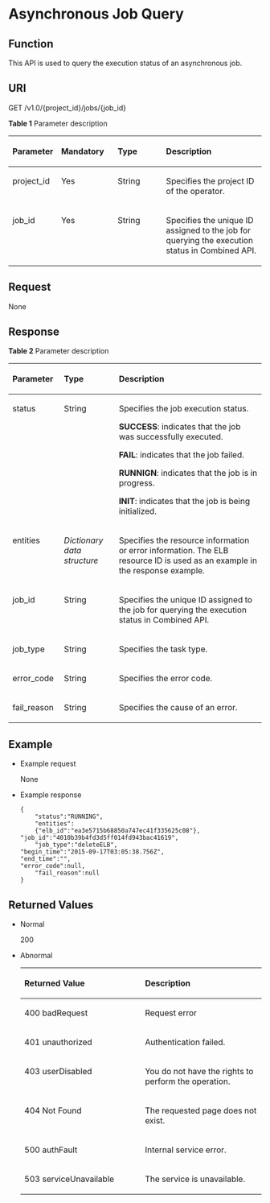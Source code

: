 # Asynchronous Job Query<a name="EN-US_TOPIC_0096565998"></a>

## Function<a name="en-us_topic_0020241359_section6040545315614"></a>

This API is used to query the execution status of an asynchronous job. 

## URI<a name="en-us_topic_0020241359_section1216080715614"></a>

GET /v1.0/\{project\_id\}/jobs/\{job\_id\}

**Table  1**  Parameter description

<a name="en-us_topic_0020241359_table3389532515614"></a>
<table><thead align="left"><tr id="en-us_topic_0020241359_row413948215614"><th class="cellrowborder" valign="top" width="18.98189818981898%" id="mcps1.2.5.1.1"><p id="en-us_topic_0020241359_p6686266415614"><a name="en-us_topic_0020241359_p6686266415614"></a><a name="en-us_topic_0020241359_p6686266415614"></a>Parameter</p>
</th>
<th class="cellrowborder" valign="top" width="22.372237223722376%" id="mcps1.2.5.1.2"><p id="en-us_topic_0020241359_p4716671415614"><a name="en-us_topic_0020241359_p4716671415614"></a><a name="en-us_topic_0020241359_p4716671415614"></a>Mandatory</p>
</th>
<th class="cellrowborder" valign="top" width="19.171917191719174%" id="mcps1.2.5.1.3"><p id="en-us_topic_0020241359_p55120590194459"><a name="en-us_topic_0020241359_p55120590194459"></a><a name="en-us_topic_0020241359_p55120590194459"></a>Type</p>
</th>
<th class="cellrowborder" valign="top" width="39.473947394739476%" id="mcps1.2.5.1.4"><p id="en-us_topic_0020241359_p6240751315614"><a name="en-us_topic_0020241359_p6240751315614"></a><a name="en-us_topic_0020241359_p6240751315614"></a>Description</p>
</th>
</tr>
</thead>
<tbody><tr id="en-us_topic_0020241359_row2184378815614"><td class="cellrowborder" valign="top" width="18.98189818981898%" headers="mcps1.2.5.1.1 "><p id="en-us_topic_0020241359_p2451641215614"><a name="en-us_topic_0020241359_p2451641215614"></a><a name="en-us_topic_0020241359_p2451641215614"></a>project_id</p>
</td>
<td class="cellrowborder" valign="top" width="22.372237223722376%" headers="mcps1.2.5.1.2 "><p id="en-us_topic_0020241359_p3967233615614"><a name="en-us_topic_0020241359_p3967233615614"></a><a name="en-us_topic_0020241359_p3967233615614"></a>Yes</p>
</td>
<td class="cellrowborder" valign="top" width="19.171917191719174%" headers="mcps1.2.5.1.3 "><p id="en-us_topic_0020241359_p63633616194459"><a name="en-us_topic_0020241359_p63633616194459"></a><a name="en-us_topic_0020241359_p63633616194459"></a>String</p>
</td>
<td class="cellrowborder" valign="top" width="39.473947394739476%" headers="mcps1.2.5.1.4 "><p id="en-us_topic_0020241359_p5934264115614"><a name="en-us_topic_0020241359_p5934264115614"></a><a name="en-us_topic_0020241359_p5934264115614"></a>Specifies the project ID of the operator.</p>
</td>
</tr>
<tr id="en-us_topic_0020241359_row6432172115614"><td class="cellrowborder" valign="top" width="18.98189818981898%" headers="mcps1.2.5.1.1 "><p id="en-us_topic_0020241359_p4267691915614"><a name="en-us_topic_0020241359_p4267691915614"></a><a name="en-us_topic_0020241359_p4267691915614"></a>job_id</p>
</td>
<td class="cellrowborder" valign="top" width="22.372237223722376%" headers="mcps1.2.5.1.2 "><p id="en-us_topic_0020241359_p3427845415614"><a name="en-us_topic_0020241359_p3427845415614"></a><a name="en-us_topic_0020241359_p3427845415614"></a>Yes</p>
</td>
<td class="cellrowborder" valign="top" width="19.171917191719174%" headers="mcps1.2.5.1.3 "><p id="en-us_topic_0020241359_p5001652194441"><a name="en-us_topic_0020241359_p5001652194441"></a><a name="en-us_topic_0020241359_p5001652194441"></a>String</p>
</td>
<td class="cellrowborder" valign="top" width="39.473947394739476%" headers="mcps1.2.5.1.4 "><p id="en-us_topic_0020241359_p2509142215614"><a name="en-us_topic_0020241359_p2509142215614"></a><a name="en-us_topic_0020241359_p2509142215614"></a>Specifies the unique ID assigned to the job for querying the execution status in Combined API.</p>
</td>
</tr>
</tbody>
</table>

## Request<a name="en-us_topic_0020241359_section2449620815614"></a>

None

## Response<a name="en-us_topic_0020241359_section1217224715614"></a>

**Table  2**  Parameter description

<a name="en-us_topic_0020241359_table2476666015499"></a>
<table><thead align="left"><tr id="en-us_topic_0020241359_row2427028715499"><th class="cellrowborder" valign="top" width="20.36%" id="mcps1.2.4.1.1"><p id="en-us_topic_0020241359_p1973620315499"><a name="en-us_topic_0020241359_p1973620315499"></a><a name="en-us_topic_0020241359_p1973620315499"></a>Parameter</p>
</th>
<th class="cellrowborder" valign="top" width="21.68%" id="mcps1.2.4.1.2"><p id="en-us_topic_0020241359_p2498337919458"><a name="en-us_topic_0020241359_p2498337919458"></a><a name="en-us_topic_0020241359_p2498337919458"></a>Type</p>
</th>
<th class="cellrowborder" valign="top" width="57.96%" id="mcps1.2.4.1.3"><p id="en-us_topic_0020241359_p3623457015499"><a name="en-us_topic_0020241359_p3623457015499"></a><a name="en-us_topic_0020241359_p3623457015499"></a>Description</p>
</th>
</tr>
</thead>
<tbody><tr id="en-us_topic_0020241359_row4931906815499"><td class="cellrowborder" valign="top" width="20.36%" headers="mcps1.2.4.1.1 "><p id="en-us_topic_0020241359_p3542159515499"><a name="en-us_topic_0020241359_p3542159515499"></a><a name="en-us_topic_0020241359_p3542159515499"></a>status</p>
</td>
<td class="cellrowborder" valign="top" width="21.68%" headers="mcps1.2.4.1.2 "><p id="en-us_topic_0020241359_p2002722619458"><a name="en-us_topic_0020241359_p2002722619458"></a><a name="en-us_topic_0020241359_p2002722619458"></a>String</p>
</td>
<td class="cellrowborder" valign="top" width="57.96%" headers="mcps1.2.4.1.3 "><p id="en-us_topic_0020241359_p309164615499"><a name="en-us_topic_0020241359_p309164615499"></a><a name="en-us_topic_0020241359_p309164615499"></a>Specifies the job execution status.</p>
<p id="en-us_topic_0020241359_p2782481615499"><a name="en-us_topic_0020241359_p2782481615499"></a><a name="en-us_topic_0020241359_p2782481615499"></a><strong id="en-us_topic_0020241359_b1114906721483"><a name="en-us_topic_0020241359_b1114906721483"></a><a name="en-us_topic_0020241359_b1114906721483"></a>SUCCESS</strong>: indicates that the job was successfully executed.</p>
<p id="en-us_topic_0020241359_p4909675415499"><a name="en-us_topic_0020241359_p4909675415499"></a><a name="en-us_topic_0020241359_p4909675415499"></a><strong id="en-us_topic_0020241359_b2992161921483"><a name="en-us_topic_0020241359_b2992161921483"></a><a name="en-us_topic_0020241359_b2992161921483"></a>FAIL</strong>: indicates that the job failed.</p>
<p id="en-us_topic_0020241359_p3921760515499"><a name="en-us_topic_0020241359_p3921760515499"></a><a name="en-us_topic_0020241359_p3921760515499"></a><strong>RUNNIGN</strong>: indicates that the job is in progress.</p>
<p id="en-us_topic_0020241359_p1741413115499"><a name="en-us_topic_0020241359_p1741413115499"></a><a name="en-us_topic_0020241359_p1741413115499"></a><strong>INIT</strong>: indicates that the job is being initialized.</p>
</td>
</tr>
<tr id="en-us_topic_0020241359_row2250945115499"><td class="cellrowborder" valign="top" width="20.36%" headers="mcps1.2.4.1.1 "><p id="en-us_topic_0020241359_p1132624915499"><a name="en-us_topic_0020241359_p1132624915499"></a><a name="en-us_topic_0020241359_p1132624915499"></a>entities</p>
</td>
<td class="cellrowborder" valign="top" width="21.68%" headers="mcps1.2.4.1.2 "><p id="en-us_topic_0020241359_p10909742194432"><a name="en-us_topic_0020241359_p10909742194432"></a><a name="en-us_topic_0020241359_p10909742194432"></a><em id="en-us_topic_0020241359_i27842831103443"><a name="en-us_topic_0020241359_i27842831103443"></a><a name="en-us_topic_0020241359_i27842831103443"></a>Dictionary data structure</em></p>
</td>
<td class="cellrowborder" valign="top" width="57.96%" headers="mcps1.2.4.1.3 "><p id="en-us_topic_0020241359_p2201371215499"><a name="en-us_topic_0020241359_p2201371215499"></a><a name="en-us_topic_0020241359_p2201371215499"></a>Specifies the resource information or error information. The ELB resource ID is used as an example in the response example.</p>
</td>
</tr>
<tr id="en-us_topic_0020241359_row6390568215499"><td class="cellrowborder" valign="top" width="20.36%" headers="mcps1.2.4.1.1 "><p id="en-us_topic_0020241359_p897776915499"><a name="en-us_topic_0020241359_p897776915499"></a><a name="en-us_topic_0020241359_p897776915499"></a>job_id</p>
</td>
<td class="cellrowborder" valign="top" width="21.68%" headers="mcps1.2.4.1.2 "><p id="en-us_topic_0020241359_p11273949194432"><a name="en-us_topic_0020241359_p11273949194432"></a><a name="en-us_topic_0020241359_p11273949194432"></a>String</p>
</td>
<td class="cellrowborder" valign="top" width="57.96%" headers="mcps1.2.4.1.3 "><p id="en-us_topic_0020241359_p4867422915499"><a name="en-us_topic_0020241359_p4867422915499"></a><a name="en-us_topic_0020241359_p4867422915499"></a>Specifies the unique ID assigned to the job for querying the execution status in Combined API.</p>
</td>
</tr>
<tr id="en-us_topic_0020241359_row3541488215499"><td class="cellrowborder" valign="top" width="20.36%" headers="mcps1.2.4.1.1 "><p id="en-us_topic_0020241359_p5003322815499"><a name="en-us_topic_0020241359_p5003322815499"></a><a name="en-us_topic_0020241359_p5003322815499"></a>job_type</p>
</td>
<td class="cellrowborder" valign="top" width="21.68%" headers="mcps1.2.4.1.2 "><p id="en-us_topic_0020241359_p40774709194432"><a name="en-us_topic_0020241359_p40774709194432"></a><a name="en-us_topic_0020241359_p40774709194432"></a>String</p>
</td>
<td class="cellrowborder" valign="top" width="57.96%" headers="mcps1.2.4.1.3 "><p id="en-us_topic_0020241359_p3856053015499"><a name="en-us_topic_0020241359_p3856053015499"></a><a name="en-us_topic_0020241359_p3856053015499"></a>Specifies the task type.</p>
</td>
</tr>
<tr id="en-us_topic_0020241359_row1150045115499"><td class="cellrowborder" valign="top" width="20.36%" headers="mcps1.2.4.1.1 "><p id="en-us_topic_0020241359_p5912132115499"><a name="en-us_topic_0020241359_p5912132115499"></a><a name="en-us_topic_0020241359_p5912132115499"></a>error_code</p>
</td>
<td class="cellrowborder" valign="top" width="21.68%" headers="mcps1.2.4.1.2 "><p id="en-us_topic_0020241359_p14417117194432"><a name="en-us_topic_0020241359_p14417117194432"></a><a name="en-us_topic_0020241359_p14417117194432"></a>String</p>
</td>
<td class="cellrowborder" valign="top" width="57.96%" headers="mcps1.2.4.1.3 "><p id="en-us_topic_0020241359_p575932415499"><a name="en-us_topic_0020241359_p575932415499"></a><a name="en-us_topic_0020241359_p575932415499"></a>Specifies the error code.</p>
</td>
</tr>
<tr id="en-us_topic_0020241359_row5183392215499"><td class="cellrowborder" valign="top" width="20.36%" headers="mcps1.2.4.1.1 "><p id="en-us_topic_0020241359_p3779817615499"><a name="en-us_topic_0020241359_p3779817615499"></a><a name="en-us_topic_0020241359_p3779817615499"></a>fail_reason</p>
</td>
<td class="cellrowborder" valign="top" width="21.68%" headers="mcps1.2.4.1.2 "><p id="en-us_topic_0020241359_p26935805194432"><a name="en-us_topic_0020241359_p26935805194432"></a><a name="en-us_topic_0020241359_p26935805194432"></a>String</p>
</td>
<td class="cellrowborder" valign="top" width="57.96%" headers="mcps1.2.4.1.3 "><p id="en-us_topic_0020241359_p2658139615499"><a name="en-us_topic_0020241359_p2658139615499"></a><a name="en-us_topic_0020241359_p2658139615499"></a>Specifies the cause of an error.</p>
</td>
</tr>
</tbody>
</table>

## Example<a name="section132942109315"></a>

-   Example request

    None


-   Example response

    ```
    {
        "status":"RUNNING",
        "entities":
        {"elb_id":"ea3e5715b68850a747ec41f335625c08"},
    "job_id":"4010b39b4fd3d5ff014fd943bac41619",
        "job_type":"deleteELB",
    "begin_time":"2015-09-17T03:05:38.756Z",
    "end_time":"",
    "error_code":null,
        "fail_reason":null
    }
    ```


## Returned Values<a name="en-us_topic_0020241359_section665754015614"></a>

-   Normal

    200

-   Abnormal

    <a name="en-us_topic_0020241359_table44094683151636"></a>
    <table><thead align="left"><tr id="en-us_topic_0020241359_row57269861151636"><th class="cellrowborder" valign="top" width="50%" id="mcps1.1.3.1.1"><p id="en-us_topic_0020241359_p8347144151636"><a name="en-us_topic_0020241359_p8347144151636"></a><a name="en-us_topic_0020241359_p8347144151636"></a>Returned Value</p>
    </th>
    <th class="cellrowborder" valign="top" width="50%" id="mcps1.1.3.1.2"><p id="en-us_topic_0020241359_p5030035151636"><a name="en-us_topic_0020241359_p5030035151636"></a><a name="en-us_topic_0020241359_p5030035151636"></a>Description</p>
    </th>
    </tr>
    </thead>
    <tbody><tr id="en-us_topic_0020241359_row4779695151636"><td class="cellrowborder" valign="top" width="50%" headers="mcps1.1.3.1.1 "><p id="en-us_topic_0020241359_p51611011151636"><a name="en-us_topic_0020241359_p51611011151636"></a><a name="en-us_topic_0020241359_p51611011151636"></a>400 badRequest</p>
    </td>
    <td class="cellrowborder" valign="top" width="50%" headers="mcps1.1.3.1.2 "><p id="en-us_topic_0020241359_p19742392151636"><a name="en-us_topic_0020241359_p19742392151636"></a><a name="en-us_topic_0020241359_p19742392151636"></a>Request error</p>
    </td>
    </tr>
    <tr id="en-us_topic_0020241359_row43463806151636"><td class="cellrowborder" valign="top" width="50%" headers="mcps1.1.3.1.1 "><p id="en-us_topic_0020241359_p30907431151636"><a name="en-us_topic_0020241359_p30907431151636"></a><a name="en-us_topic_0020241359_p30907431151636"></a>401 unauthorized</p>
    </td>
    <td class="cellrowborder" valign="top" width="50%" headers="mcps1.1.3.1.2 "><p id="en-us_topic_0020241359_p20473988151636"><a name="en-us_topic_0020241359_p20473988151636"></a><a name="en-us_topic_0020241359_p20473988151636"></a>Authentication failed.</p>
    </td>
    </tr>
    <tr id="en-us_topic_0020241359_row50048170151636"><td class="cellrowborder" valign="top" width="50%" headers="mcps1.1.3.1.1 "><p id="en-us_topic_0020241359_p27369969151636"><a name="en-us_topic_0020241359_p27369969151636"></a><a name="en-us_topic_0020241359_p27369969151636"></a>403 userDisabled</p>
    </td>
    <td class="cellrowborder" valign="top" width="50%" headers="mcps1.1.3.1.2 "><p id="en-us_topic_0020241359_p2375008151636"><a name="en-us_topic_0020241359_p2375008151636"></a><a name="en-us_topic_0020241359_p2375008151636"></a>You do not have the rights to perform the operation.</p>
    </td>
    </tr>
    <tr id="en-us_topic_0020241359_row21375079151636"><td class="cellrowborder" valign="top" width="50%" headers="mcps1.1.3.1.1 "><p id="en-us_topic_0020241359_p53659814151636"><a name="en-us_topic_0020241359_p53659814151636"></a><a name="en-us_topic_0020241359_p53659814151636"></a>404 Not Found</p>
    </td>
    <td class="cellrowborder" valign="top" width="50%" headers="mcps1.1.3.1.2 "><p id="en-us_topic_0020241359_p51477666151636"><a name="en-us_topic_0020241359_p51477666151636"></a><a name="en-us_topic_0020241359_p51477666151636"></a>The requested page does not exist.</p>
    </td>
    </tr>
    <tr id="en-us_topic_0020241359_row60645810151636"><td class="cellrowborder" valign="top" width="50%" headers="mcps1.1.3.1.1 "><p id="en-us_topic_0020241359_p13363539151636"><a name="en-us_topic_0020241359_p13363539151636"></a><a name="en-us_topic_0020241359_p13363539151636"></a>500 authFault</p>
    </td>
    <td class="cellrowborder" valign="top" width="50%" headers="mcps1.1.3.1.2 "><p id="en-us_topic_0020241359_p8704869151636"><a name="en-us_topic_0020241359_p8704869151636"></a><a name="en-us_topic_0020241359_p8704869151636"></a>Internal service error.</p>
    </td>
    </tr>
    <tr id="en-us_topic_0020241359_row11234959151636"><td class="cellrowborder" valign="top" width="50%" headers="mcps1.1.3.1.1 "><p id="en-us_topic_0020241359_p37616525151636"><a name="en-us_topic_0020241359_p37616525151636"></a><a name="en-us_topic_0020241359_p37616525151636"></a>503 serviceUnavailable</p>
    </td>
    <td class="cellrowborder" valign="top" width="50%" headers="mcps1.1.3.1.2 "><p id="en-us_topic_0020241359_p27039695151636"><a name="en-us_topic_0020241359_p27039695151636"></a><a name="en-us_topic_0020241359_p27039695151636"></a>The service is unavailable.</p>
    </td>
    </tr>
    </tbody>
    </table>



